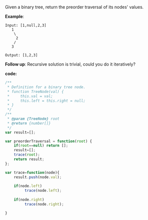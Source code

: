 Given a binary tree, return the preorder traversal of its nodes' values.

**Example**:
```
Input: [1,null,2,3]
   1
    \
     2
    /
   3

Output: [1,2,3]
```

**Follow up**: Recursive solution is trivial, could you do it iteratively?

**code:**

```js
/**
 * Definition for a binary tree node.
 * function TreeNode(val) {
 *     this.val = val;
 *     this.left = this.right = null;
 * }
 */
/**
 * @param {TreeNode} root
 * @return {number[]}
 */
var result=[];

var preorderTraversal = function(root) {
    if(root==null) return [];
    result=[];
    trace(root);
    return result;
};

var trace=function(node){
    result.push(node.val);
    
    if(node.left) 
         trace(node.left);
    
    if(node.right) 
         trace(node.right);

}

```